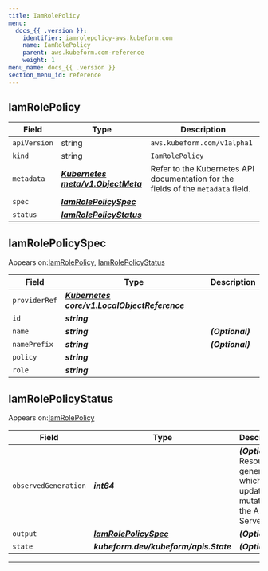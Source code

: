 ```yaml
---
title: IamRolePolicy
menu:
  docs_{{ .version }}:
    identifier: iamrolepolicy-aws.kubeform.com
    name: IamRolePolicy
    parent: aws.kubeform.com-reference
    weight: 1
menu_name: docs_{{ .version }}
section_menu_id: reference
---
```


## IamRolePolicy
| Field | Type | Description |
| ------ | ----- | ----------- |
| `apiVersion` | string | `aws.kubeform.com/v1alpha1` |
|    `kind` | string | `IamRolePolicy` |
| `metadata` | ***[Kubernetes meta/v1.ObjectMeta](https://kubernetes.io/docs/reference/generated/kubernetes-api/v1.13/#objectmeta-v1-meta)***|Refer to the Kubernetes API documentation for the fields of the `metadata` field.|
| `spec` | ***[IamRolePolicySpec](#iamrolepolicyspec)***||
| `status` | ***[IamRolePolicyStatus](#iamrolepolicystatus)***||
## IamRolePolicySpec

Appears on:[IamRolePolicy](#iamrolepolicy), [IamRolePolicyStatus](#iamrolepolicystatus)

| Field | Type | Description |
| ------ | ----- | ----------- |
| `providerRef` | ***[Kubernetes core/v1.LocalObjectReference](https://kubernetes.io/docs/reference/generated/kubernetes-api/v1.13/#localobjectreference-v1-core)***||
| `id` | ***string***||
| `name` | ***string***| ***(Optional)*** |
| `namePrefix` | ***string***| ***(Optional)*** |
| `policy` | ***string***||
| `role` | ***string***||
## IamRolePolicyStatus

Appears on:[IamRolePolicy](#iamrolepolicy)

| Field | Type | Description |
| ------ | ----- | ----------- |
| `observedGeneration` | ***int64***| ***(Optional)*** Resource generation, which is updated on mutation by the API Server.|
| `output` | ***[IamRolePolicySpec](#iamrolepolicyspec)***| ***(Optional)*** |
| `state` | ***kubeform.dev/kubeform/apis.State***| ***(Optional)*** |
---

